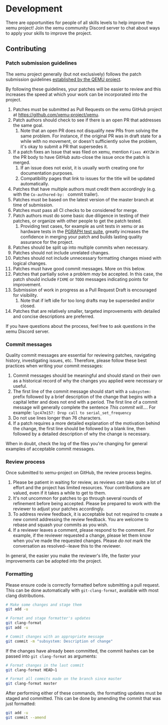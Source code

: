 # Development

There are opportunities for people of all skills levels to help improve the xemu
project! Join the xemu community Discord server to chat about ways to apply your
skills to improve the project.

## Contributing

### Patch submission guidelines

The xemu project generally (but not exclusively) follows the patch submission guidelines [established by the QEMU project](https://github.com/xemu-project/xemu/blob/master/docs/devel/submitting-a-patch.rst).

By following these guidelines, your patches will be easier to review and this increases the speed at which your work can be incorporated into the project.

1. Patches must be submitted as Pull Requests on the xemu GitHub project at https://github.com/xemu-project/xemu.
1. Patch authors should check to see if there is an open PR that addresses the same goal.
    1. Note that an open PR does not disqualify new PRs from solving the same problem. For instance, if the original PR was in draft state for a while with no movement, or doesn't sufficiently solve the problem, it's okay to submit a PR that supersedes it.
1. If a patch fixes an Issue that was filed on xemu, mention `Fixes #XYZW` in the PR body to have GitHub auto-close the issue once the patch is merged.
    1. If an issue does not exist, it is usually worth creating one for documentation purposes.
    1. Compatibility pages that link to issues for the title will be updated automatically.
1. Patches that have multiple authors must credit them accordingly (e.g. with the `Co-authored-by: ` commit trailer).
1. Patches must be based on the latest version of the master branch at time of submission.
1. Patches must pass all CI checks to be considered for merge.
1. Patch authors must do some basic due diligence in testing of their patches, or organize with other people to get the patch tested.
    1. Providing test cases, for example as unit tests in xemu or as hardware tests in the [PGRAPH test suite](https://github.com/abaire/nxdk_pgraph_tests), greatly increases the confidence in merging your patch and builds lasting quality assurance for the project.
1. Patches should be split up into multiple commits when necessary.
1. Patches should not include unrelated changes.
1. Patches should not include unnecessary formatting changes mixed with logical changes.
1. Patches must have good commit messages. More on this below.
1. Patches that partially solve a problem *may* be accepted. In this case, the patch should include `FIXME` or `TODO` messages indicating points for improvement.
1. Submission of work in progress as a Pull Request Draft is encouraged for visibility.
    1. Note that if left idle for too long drafts may be superseded and/or closed.
1. Patches that are relatively smaller, targeted improvements with detailed and concise descriptions are preferred.

If you have questions about the process, feel free to ask questions in the xemu Discord server.

### Commit messages

Quality commit messages are essential for reviewing patches, navigating history, investigating issues, etc. Therefore, please follow these best practices when writing your commit messages:

1. Commit messages should be meaningful and should stand on their own as a historical record of why the changes you applied were necessary or useful.
1. The first line of the commit message should start with a `subsystem: ` prefix followed by a brief description of the change that begins with a capital letter and does not end with a period. The first line of a commit message will generally complete the sentence *This commit will...*. For example: `lpc47m157: Drop call to serial_set_frequency`
1. Do not use lines longer than 76 characters.
1. If a patch requires a more detailed explanation of the motivation behind the change, the first line should be followed by a blank line, then followed by a detailed description of why the change is necessary.

When in doubt, check the log of the files you're changing for general examples of acceptable commit messages.

### Review process

Once submitted to xemu-project on GitHub, the review process begins.

1. Please be patient in waiting for review, as reviews can take quite a lot of effort and the project has limited resources. Your contributions are valued, even if it takes a while to get to them.
1. It's not uncommon for patches to go through several rounds of refinement before being accepted. Please be prepared to work with the reviewer to adjust your patches accordingly.
1. To address review feedback, it is acceptable but not required to create a new commit addressing the review feedback. You are welcome to rebase and squash your commits as you wish.
1. If a reviewer leaves a comment, please respond to the comment. For example, if the reviewer requested a change, please let them know when you've made the requested changes. Please *do not* mark the conversation as resolved--leave this to the reviewer.

In general, the easier you make the reviewer's life, the faster your improvements can be adopted into the project.

### Formatting

Please ensure code is correctly formatted before submitting a pull request.
This can be done automatically with `git-clang-format`, available with most clang distributions.

```sh
# Make some changes and stage them
git add -u

# Format and stage formatter's updates
git clang-format
git add -u

# Commit changes with an appropriate message
git commit -m "subsystem: Description of change"
```

If the changes have already been committed, the commit hashes can be passed into `git clang-format` as arguments:

```sh
# Format changes in the last commit
git clang-format HEAD~1

# Format all commits made on the branch since master
git clang-format master
```

After performing either of these commands, the formatting updates must be staged and committed. This can be done
by amending the commit that was just formatted:

```sh
git add -u
git commit --amend
```
